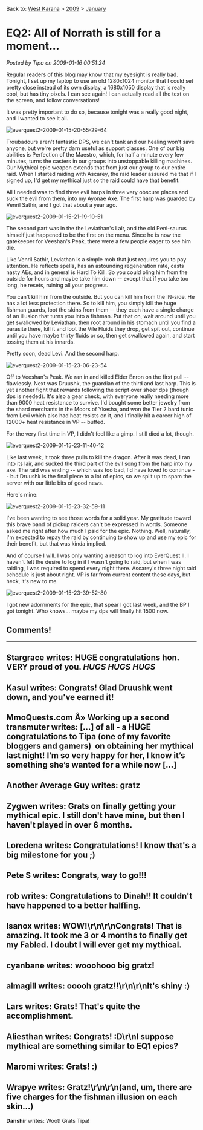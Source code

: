 Back to: [West Karana](/posts/westkarana.md) > [2009](/posts/2009/westkarana.md) > [January](./westkarana.md)
# EQ2: All of Norrath is still for a moment...

*Posted by Tipa on 2009-01-16 00:51:24*

Regular readers of this blog may know that my eyesight is really bad. Tonight, I set up my laptop to use an old 1280x1024 monitor that I could set pretty close instead of its own display, a 1680x1050 display that is really cool, but has tiny pixels. I can see again! I can actually read all the text on the screen, and follow conversations!

It was pretty important to do so, because tonight was a really good night, and I wanted to see it all.

![](../../../uploads/2009/01/everquest2-2009-01-15-20-55-29-64.jpg "everquest2-2009-01-15-20-55-29-64")

Troubadours aren't fantastic DPS, we can't tank and our healing won't save anyone, but we're pretty darn useful as support classes. One of our big abilities is Perfection of the Maestro, which, for half a minute every few minutes, turns the casters in our groups into unstoppable killing machines. Our Mythical epic weapon extends that from just our group to our entire raid. When I started raiding with Ascarey, the raid leader assured me that if I signed up, I'd get my mythical just so the raid could have that benefit.

All I needed was to find three evil harps in three very obscure places and suck the evil from them, into my Ayonae Axe. The first harp was guarded by Venril Sathir, and I got that about a year ago.

![](../../../uploads/2009/01/everquest2-2009-01-15-21-19-10-51.jpg "everquest2-2009-01-15-21-19-10-51")

The second part was in the the Leviathan's Lair, and the old Peni-saurus himself just happened to be the first on the menu. Since he is now the gatekeeper for Veeshan's Peak, there were a few people eager to see him die.

Like Venril Sathir, Leviathan is a simple mob that just requires you to pay attention. He reflects spells, has an astounding regeneration rate, casts nasty AEs, and in general is Hard To Kill. So you could pling him from the outside for hours and maybe take him down -- except that if you take too long, he resets, ruining all your progress.

You can't kill him from the outside. But you can kill him from the IN-side. He has a lot less protection there. So to kill him, you simply kill the huge fishman guards, loot the skins from them -- they each have a single charge of an illusion that turns you into a fishman. Put that on, wait around until you get swallowed by Leviathan, then root around in his stomach until you find a parasite there, kill it and loot the Vile Fluids they drop, get spit out, continue until you have maybe thirty fluids or so, then get swallowed again, and start tossing them at his innards.

Pretty soon, dead Levi. And the second harp.

![](../../../uploads/2009/01/everquest2-2009-01-15-23-06-23-54.jpg "everquest2-2009-01-15-23-06-23-54")

Off to Veeshan's Peak. We ran in and killed Elder Enron on the first pull -- flawlessly. Next was Druushk, the guardian of the third and last harp. This is yet another fight that rewards following the script over sheer dps (though dps is needed). It's also a gear check, with everyone really needing more than 9000 heat resistance to survive. I'd bought some better jewelry from the shard merchants in the Moors of Ykesha, and won the Tier 2 bard tunic from Levi which also had heat resists on it, and I finally hit a career high of 12000+ heat resistance in VP -- buffed.

For the very first time in VP, I didn't feel like a gimp. I still died a lot, though.

![](../../../uploads/2009/01/everquest2-2009-01-15-23-11-40-12.jpg "everquest2-2009-01-15-23-11-40-12")

Like last week, it took three pulls to kill the dragon. After it was dead, I ran into its lair, and sucked the third part of the evil song from the harp into my axe. The raid was ending -- which was too bad, I'd have loved to continue -- but Druushk is the final piece to a lot of epics, so we split up to spam the server with our little bits of good news.

Here's mine:

![](../../../uploads/2009/01/everquest2-2009-01-15-23-32-59-11.jpg "everquest2-2009-01-15-23-32-59-11")

I've been wanting to see those words for a solid year. My gratitude toward this brave band of pickup raiders can't be expressed in words. Someone asked me right after how much I paid for the epic. Nothing. Well, naturally, I'm expected to repay the raid by continuing to show up and use my epic for their benefit, but that was kinda implied.

And of course I will. I was only wanting a reason to log into EverQuest II. I haven't felt the desire to log in if I wasn't going to raid, but when I was raiding, I was required to spend every night there. Ascarey's three night raid schedule is just about right. VP is far from current content these days, but heck, it's new to me.

![](../../../uploads/2009/01/everquest2-2009-01-15-23-39-52-80.jpg "everquest2-2009-01-15-23-39-52-80")

I got new adornments for the epic, that spear I got last week, and the BP I got tonight. Who knows... maybe my dps will finally hit 1500 now. 

## Comments!
---
**Stargrace** writes: HUGE congratulations hon. VERY proud of you. *HUGS HUGS HUGS*
---
**Kasul** writes: Congrats! Glad Druushk went down, and you've earned it!
---
**MmoQuests.com Â» Working up a second transmuter** writes: [...] of all - a HUGE congratulations to Tipa (one of my favorite bloggers and gamers)  on obtaining her mythical last night! I&#8217;m so very happy for her, I know it&#8217;s something she&#8217;s wanted for a while now [...]
---
**Another Average Guy** writes: gratz
---
**Zygwen** writes: Grats on finally getting your mythical epic. I still don't have mine, but then I haven't played in over 6 months.
---
**Loredena** writes: Congratulations!  I know that's a big milestone for you ;)
---
**Pete S** writes: Congrats, way to go!!!
---
**rob** writes: Congratulations to Dinah!!  It couldn't have happened to a better halfling.
---
**Isanox** writes: WOW!\r\n\r\nCongrats! That is amazing. It took me 3 or 4 months to finally get my Fabled. I doubt I will ever get my mythical.
---
**cyanbane** writes: wooohooo big gratz!
---
**almagill** writes: ooooh gratz!!\r\n\r\nIt's shiny :)
---
**Lars** writes: Grats!  That's quite the accomplishment.
---
**Aliesthan** writes: Congrats! :D\r\nI suppose mythical are something similar to EQ1 epics?
---
**Maromi** writes: Grats! :)
---
**Wrapye** writes: Gratz!\r\n\r\n(and, um, there are five charges for the fishman illusion on each skin...)
---
**Danshir** writes: Woot! Grats Tipa!
